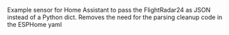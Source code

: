 Example sensor for Home Assistant to pass the FlightRadar24 as JSON instead of a Python dict.
Removes the need for the parsing cleanup code in the ESPHome yaml